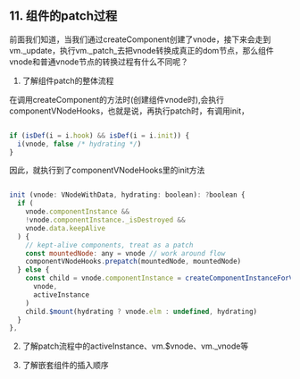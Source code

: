 ## 11. 组件的patch过程

前面我们知道，当我们通过createComponent创建了vnode，接下来会走到vm._update，执行vm._patch_去把vnode转换成真正的dom节点，那么组件vnode和普通vnode节点的转换过程有什么不同呢？

1. 了解组件patch的整体流程

在调用createComponent的方法时(创建组件vnode时),会执行componentVNodeHooks，也就是说，再执行patch时，有调用init，

```js

if (isDef(i = i.hook) && isDef(i = i.init)) {
  i(vnode, false /* hydrating */)
}

```

因此，就执行到了componentVNodeHooks里的init方法

```js

init (vnode: VNodeWithData, hydrating: boolean): ?boolean {
  if (
    vnode.componentInstance &&
    !vnode.componentInstance._isDestroyed &&
    vnode.data.keepAlive
  ) {
    // kept-alive components, treat as a patch
    const mountedNode: any = vnode // work around flow
    componentVNodeHooks.prepatch(mountedNode, mountedNode)
  } else {
    const child = vnode.componentInstance = createComponentInstanceForVnode(
      vnode,
      activeInstance
    )
    child.$mount(hydrating ? vnode.elm : undefined, hydrating)
  }
},

```



2. 了解patch流程中的activeInstance、vm.$vnode、vm._vnode等

3. 了解嵌套组件的插入顺序
